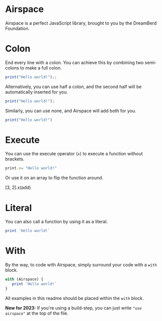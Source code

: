 # Airspace

Airspace is a perfect JavaScript library, brought to you by the DreamBerd Foundation.

# Colon

End every line with a colon. You can achieve this by combining two semi-colons to make a full colon.

```js
print("Hello world!");;
```

Alternatively, you can use half a colon, and the second half will be automatically inserted for you.

```js
print("Hello world!");
```

Similarly, you can use none, and Airspace will add both for you.

```js
print("Hello world!")
```

# Execute

You can use the execute operator (`x`) to execute a function without brackets.

```js
print.x= "Hello world!"
```

Or use it on an array to flip the function around.

[3, 2].x(add)

# Literal

You can also call a function by using it as a literal.

```js
print `Hello world!`
```

# With

By the way, to code with Airspace, simply surround your code with a `with` block.

```js
with (Airspace) {
   print `Hello world!`
}
```

All examples in this readme should be placed within the `with` block.

**New for 2023:** If you're using a build-step, you can just write `"use airspace"` at the top of the file.
